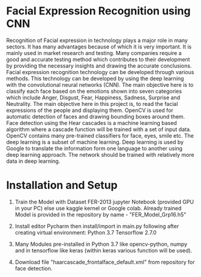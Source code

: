 # Facial Expression Recognition using CNN

Recognition of Facial expression in technology plays a major role in many sectors. It
has many advantages because of which it is very important. It is mainly used in market research
and testing. Many companies require a good and accurate testing method which contributes to
their development by providing the necessary insights and drawing the accurate conclusions.
Facial expression recognition technology can be developed through various methods. This
technology can be developed by using the deep learning with the convolutional neural networks
(CNN). The main objective here is to classify each face based on the emotions shown into seven
categories which include Anger, Disgust, Fear, Happiness, Sadness, Surprise and Neutrality. The
main objective here in this project is, to read the facial expressions of the people and displaying
them. OpenCV is used for automatic detection of faces and drawing bounding boxes around
them. Face detection using the Hear cascades is a machine learning based algorithm where a
cascade function will be trained with a set of input data. OpenCV contains many pre-trained
classifiers for face, eyes, smile etc. The deep learning is a subset of machine learning. Deep
learning is used by Google to translate the information form one language to another using deep
learning approach. The network should be trained with relatively more data in deep learning.

# Installation and Setup

1) Train the Model with Dataset FER-2013 jupyter Notebook (provided GPU in your PC) else use kaggle kernel or Google colab. Already trained Model is provided in the  repository by name - "FER_Model_Grp16.h5"

2) Install editor Pycharm then install/import in main.py following after creating virtual environment:
Python 3.7
Tensorflow 2.7.0

3) Many Modules pre-installed in Python 3.7 like opencv-python, numpy and in tensorflow like keras (within keras various function will be used).

4) Download file "haarcascade_frontalface_default.xml" from repository for face detection.
